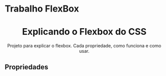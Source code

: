 # Trabalho FlexBox 
<h1 align="center">Explicando o Flexbox do CSS</h1>
<p align="center"> Projeto para explicar o flexbox. Cada propriedade, como funciona e como usar.
<h2>Propriedades</h2>
